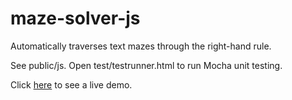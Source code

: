 # maze-solver-js

Automatically traverses text mazes through the right-hand rule.

See public/js.
Open test/testrunner.html to run Mocha unit testing.

Click [here](maze-solver-js.jackrzhang.com) to see a live demo.
